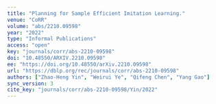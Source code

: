 ```yaml
---
title: "Planning for Sample Efficient Imitation Learning."
venue: "CoRR"
volume: "abs/2210.09598"
year: "2022"
type: "Informal Publications"
access: "open"
key: "journals/corr/abs-2210-09598"
doi: "10.48550/ARXIV.2210.09598"
ee: "https://doi.org/10.48550/arXiv.2210.09598"
url: "https://dblp.org/rec/journals/corr/abs-2210-09598"
authors: ["Zhao-Heng Yin", "Weirui Ye", "Qifeng Chen", "Yang Gao"]
sync_version: 3
cite_key: "journals/corr/abs-2210-09598/Yin/2022"
---
```

